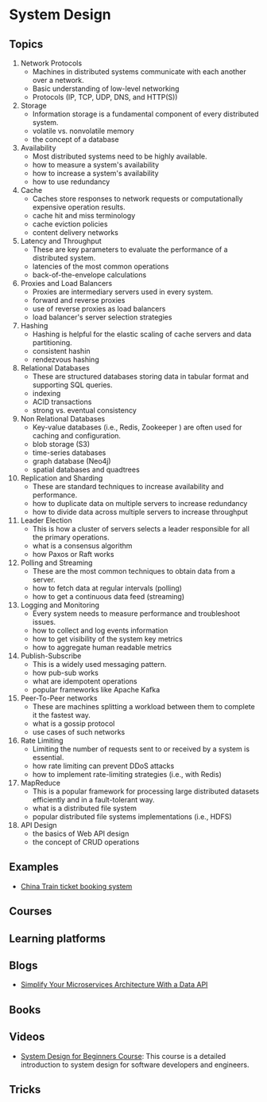 # System Design

## Topics
1. Network Protocols
    - Machines in distributed systems communicate with each another over a network.
    - Basic understanding of low-level networking
    - Protocols (IP, TCP, UDP, DNS, and HTTP(S))
2. Storage
    - Information storage is a fundamental component of every distributed system.
    - volatile vs. nonvolatile memory
    - the concept of a database
3. Availability
    - Most distributed systems need to be highly available.
    - how to measure a system's availability 
    - how to increase a system's availability 
    - how to use redundancy
4. Cache
    - Caches store responses to network requests or computationally expensive operation results.
    - cache hit and miss terminology
    - cache eviction policies
    - content delivery networks
5. Latency and Throughput
    - These are key parameters to evaluate the performance of a distributed system.
    - latencies of the most common operations
    - back-of-the-envelope calculations
6. Proxies and Load Balancers
    - Proxies are intermediary servers used in every system.
    - forward and reverse proxies
    - use of reverse proxies as load balancers
    - load balancer's server selection strategies
7. Hashing
    - Hashing is helpful for the elastic scaling of cache servers and data partitioning.
    - consistent hashin
    - rendezvous hashing    
8. Relational Databases
    - These are structured databases storing data in tabular format and supporting SQL queries.
    - indexing
    - ACID transactions
    - strong vs. eventual consistency
9. Non Relational Databases
    - Key-value databases (i.e., Redis, Zookeeper ) are often used for caching and configuration.
    - blob storage (S3)
    - time-series databases
    - graph database (Neo4j)
    - spatial databases and quadtrees 
10. Replication and Sharding
    - These are standard techniques to increase availability and performance.
    - how to duplicate data on multiple servers to increase redundancy
    - how to divide data across multiple servers to increase throughput 
11. Leader Election
    - This is how a cluster of servers selects a leader responsible for all the primary operations.
    - what is a consensus algorithm
    - how Paxos or Raft works 
12. Polling and Streaming
    - These are the most common techniques to obtain data from a server.
    - how to fetch data at regular intervals (polling)
    - how to get a continuous data feed (streaming) 
13. Logging and Monitoring
    - Every system needs to measure performance and troubleshoot issues.
    - how to collect and log events information
    - how to get visibility of the system key metrics
    - how to aggregate human readable metrics 
14. Publish-Subscribe
    - This is a widely used messaging pattern.
    - how pub-sub works
    - what are idempotent operations
    - popular frameworks like Apache Kafka 
15. Peer-To-Peer networks
    - These are machines splitting a workload between them to complete it the fastest way.
    - what is a gossip protocol
    - use cases of such networks 
16. Rate Limiting
    - Limiting the number of requests sent to or received by a system is essential.
    - how rate limiting can prevent DDoS attacks
    - how to implement rate-limiting strategies (i.e., with Redis) 
17. MapReduce
    - This is a popular framework for processing large distributed datasets efficiently and in a fault-tolerant way.
    - what is a distributed file system
    - popular distributed file systems implementations (i.e., HDFS) 
18. API Design
    - the basics of Web API design
    - the concept of CRUD operations 

## Examples
- [China Train ticket booking system](./examples/china_train_ticket_booking_system.md)

## Courses

## Learning platforms

## Blogs
- [Simplify Your Microservices Architecture With a Data API](https://dzone.com/articles/simplify-your-microservices-architecture-with-a-da)

## Books

## Videos
- [System Design for Beginners Course](https://www.youtube.com/watch?v=m8Icp_Cid5o&t=2s): This course is a detailed introduction to system design for software developers and engineers.

## Tricks

